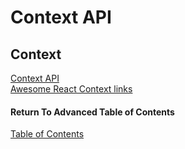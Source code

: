 # Context API

## Context

[Context API](https://reactjs.org/docs/context.html)<br>
[Awesome React Context links](https://github.com/diegohaz/awesome-react-context)<br>

#### Return To Advanced Table of Contents
[Table of Contents](https://github.com/TraceDugar/reading-notes/blob/main/401/toc.md)<br>
